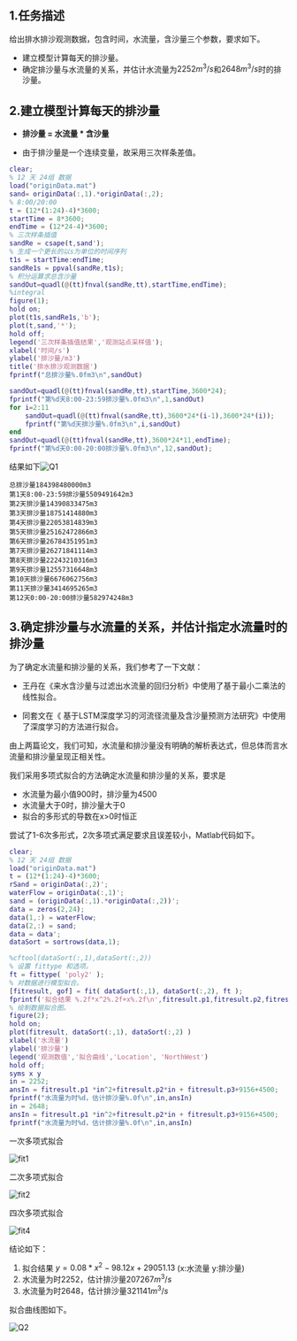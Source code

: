 ## 1.任务描述

给出排水排沙观测数据，包含时间，水流量，含沙量三个参数，要求如下。

- 建立模型计算每天的排沙量。
- 确定排沙量与水流量的关系，并估计水流量为$2252m^3/s$和$2648m^3/s$时的排沙量。

## 2.建立模型计算每天的排沙量

+ **排沙量 = 水流量 * 含沙量** 

+ 由于排沙量是一个连续变量，故采用三次样条差值。

```matlab
clear;
% 12 天 24组 数据
load("originData.mat")
sand= originData(:,1).*originData(:,2);
% 8:00/20:00
t = (12*(1:24)-4)*3600;
startTime = 8*3600;
endTime = (12*24-4)*3600;
% 三次样条插值
sandRe = csape(t,sand');
% 生成一个更长的以s为单位的时间序列
t1s = startTime:endTime;
sandRe1s = ppval(sandRe,t1s);
% 积分运算求总含沙量
sandOut=quadl(@(tt)fnval(sandRe,tt),startTime,endTime);   
%integral
figure(1);
hold on;
plot(t1s,sandRe1s,'b');
plot(t,sand,'*');
hold off;
legend('三次样条插值结果','观测站点采样值');
xlabel('时间/s')
ylabel('排沙量/m3')
title('排水排沙观测数据')
fprintf("总排沙量%.0fm3\n",sandOut)

sandOut=quadl(@(tt)fnval(sandRe,tt),startTime,3600*24);
fprintf("第%d天8:00-23:59排沙量%.0fm3\n",1,sandOut)
for i=2:11
    sandOut=quadl(@(tt)fnval(sandRe,tt),3600*24*(i-1),3600*24*(i));
    fprintf("第%d天排沙量%.0fm3\n",i,sandOut)
end
sandOut=quadl(@(tt)fnval(sandRe,tt),3600*24*11,endTime);
fprintf("第%d天0:00-20:00排沙量%.0fm3\n",12,sandOut);
```

结果如下![Q1](https://comtechco.top:5541/2022/09/22_Q1.jpg)

```
总排沙量184398480000m3
第1天8:00-23:59排沙量5509491642m3
第2天排沙量14390833475m3
第3天排沙量18751414880m3
第4天排沙量22053814839m3
第5天排沙量25162472866m3
第6天排沙量26784351951m3
第7天排沙量26271841114m3
第8天排沙量22243210316m3
第9天排沙量12557316648m3
第10天排沙量6676062756m3
第11天排沙量3414695265m3
第12天0:00-20:00排沙量582974248m3
```

## 3.确定排沙量与水流量的关系，并估计指定水流量时的排沙量

为了确定水流量和排沙量的关系，我们参考了一下文献：

+ 王丹在《来水含沙量与过滤出水流量的回归分析》中使用了基于最小二乘法的线性拟合。

+ 同套文在《 基于LSTM深度学习的河流径流量及含沙量预测方法研究》中使用了深度学习的方法进行拟合。

由上两篇论文，我们可知，水流量和排沙量没有明确的解析表达式，但总体而言水流量和排沙量呈现正相关性。

我们采用多项式拟合的方法确定水流量和排沙量的关系，要求是

+ 水流量为最小值900时，排沙量为4500
+ 水流量大于0时，排沙量大于0
+ 拟合的多形式的导数在x>0时恒正

尝试了1-6次多形式，2次多项式满足要求且误差较小，Matlab代码如下。

````matlab
clear;
% 12 天 24组 数据
load("originData.mat")
t = (12*(1:24)-4)*3600;
rSand = originData(:,2)';
waterFlow = originData(:,1)';
sand = (originData(:,1).*originData(:,2))';
data = zeros(2,24);
data(1,:) = waterFlow;
data(2,:) = sand;
data = data';
dataSort = sortrows(data,1);

%cftool(dataSort(:,1),dataSort(:,2))
% 设置 fittype 和选项。
ft = fittype( 'poly2' );
% 对数据进行模型拟合。
[fitresult, gof] = fit( dataSort(:,1), dataSort(:,2), ft );
fprintf('拟合结果 %.2f*x^2%.2f+x%.2f\n',fitresult.p1,fitresult.p2,fitresult.p3++9156+4500);
% 绘制数据拟合图。
figure(2);
hold on;
plot(fitresult, dataSort(:,1), dataSort(:,2) )
xlabel('水流量')
ylabel('排沙量')
legend('观测数值','拟合曲线','Location', 'NorthWest')
hold off;
syms x y
in = 2252;
ansIn = fitresult.p1 *in^2+fitresult.p2*in + fitresult.p3+9156+4500;
fprintf("水流量为时%d，估计排沙量%.0f\n",in,ansIn)
in = 2648;
ansIn = fitresult.p1 *in^2+fitresult.p2*in + fitresult.p3+9156+4500;
fprintf("水流量为时%d，估计排沙量%.0f\n",in,ansIn)
````

一次多项式拟合

![fit1](https://comtechco.top:5541/2022/09/22_fit1.png)

二次多项式拟合

![fit2](https://comtechco.top:5541/2022/09/22_fit2.png)

四次多项式拟合

![fit4](https://comtechco.top:5541/2022/09/22_fit4.png)

结论如下：

1. 拟合结果 $y=0.08*x^2-98.12x+29051.13$  (x:水流量 y:排沙量)
2. 水流量为时2252，估计排沙量$207267m^3/s$
3. 水流量为时2648，估计排沙量$321141m^3/s$

拟合曲线图如下。

![Q2](https://comtechco.top:5541/2022/09/22_Q2.jpg)